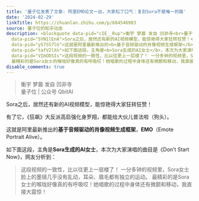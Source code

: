 ```yaml
---
title: '量子位发表了文章: 阿里EMO论文一出，大家松了口气：复刻Sora不是唯一的路'
date: '2024-02-29'
linkTitle: https://zhuanlan.zhihu.com/p/684546983
source: 量子位的知乎动态
description: <blockquote data-pid="cIE__Rup">衡宇 梦晨 发自 凹非寺<br>量子位 | 公众号 QbitAI</blockquote><p
  data-pid="5YN1lEnA">Sora之后，居然还有新的AI视频模型，能惊艳得大家狂转狂赞！</p><p data-pid="6FnOio_U">有了它，《狂飙》大反派高启强化身罗翔，都能给大伙儿普法啦（狗头）。</p><p
  data-pid="yS7SS7lG">这就是阿里最新推出的<b>基于音频驱动的肖像视频生成框架</b>，<b>EMO</b>（Emote Portrait Alive）。</p><p
  data-pid="tafV2lXn">如下面这段，主角是<b>Sora生成的AI女士</b>，本次为大家演唱的曲目是《Don’t Start Now》，网友分析到：</p><blockquote
  data-pid="VImODSIs">这段视频的一致性，比以往更上一层楼了！ 一分多钟的视频里，Sora女士脸上的墨镜几乎没有乱动，耳朵、眉毛都有独立的运动。
  最精彩的是Sora女士的喉咙好像真的有呼吸哎！她唱歌的过程中身体还有微颤和移动，我直接大震惊！</blockqu ...
disable_comments: true
---
```

<blockquote data-pid="cIE__Rup">衡宇 梦晨 发自 凹非寺<br>量子位 | 公众号 QbitAI</blockquote><p data-pid="5YN1lEnA">Sora之后，居然还有新的AI视频模型，能惊艳得大家狂转狂赞！</p><p data-pid="6FnOio_U">有了它，《狂飙》大反派高启强化身罗翔，都能给大伙儿普法啦（狗头）。</p><p data-pid="yS7SS7lG">这就是阿里最新推出的<b>基于音频驱动的肖像视频生成框架</b>，<b>EMO</b>（Emote Portrait Alive）。</p><p data-pid="tafV2lXn">如下面这段，主角是<b>Sora生成的AI女士</b>，本次为大家演唱的曲目是《Don’t Start Now》，网友分析到：</p><blockquote data-pid="VImODSIs">这段视频的一致性，比以往更上一层楼了！ 一分多钟的视频里，Sora女士脸上的墨镜几乎没有乱动，耳朵、眉毛都有独立的运动。 最精彩的是Sora女士的喉咙好像真的有呼吸哎！她唱歌的过程中身体还有微颤和移动，我直接大震惊！</blockqu ...